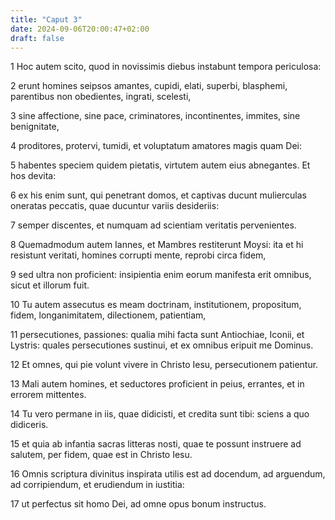 ```yaml
---
title: "Caput 3"
date: 2024-09-06T20:00:47+02:00
draft: false
---
```



1 Hoc autem scito, quod in novissimis diebus instabunt tempora periculosa:

2 erunt homines seipsos amantes, cupidi, elati, superbi, blasphemi, parentibus non obedientes, ingrati, scelesti,

3 sine affectione, sine pace, criminatores, incontinentes, immites, sine benignitate,

4 proditores, protervi, tumidi, et voluptatum amatores magis quam Dei:

5 habentes speciem quidem pietatis, virtutem autem eius abnegantes. Et hos devita:

6 ex his enim sunt, qui penetrant domos, et captivas ducunt mulierculas oneratas peccatis, quae ducuntur variis desideriis:

7 semper discentes, et numquam ad scientiam veritatis pervenientes.

8 Quemadmodum autem Iannes, et Mambres restiterunt Moysi: ita et hi resistunt veritati, homines corrupti mente, reprobi circa fidem,

9 sed ultra non proficient: insipientia enim eorum manifesta erit omnibus, sicut et illorum fuit.

10 Tu autem assecutus es meam doctrinam, institutionem, propositum, fidem, longanimitatem, dilectionem, patientiam,

11 persecutiones, passiones: qualia mihi facta sunt Antiochiae, Iconii, et Lystris: quales persecutiones sustinui, et ex omnibus eripuit me Dominus.

12 Et omnes, qui pie volunt vivere in Christo Iesu, persecutionem patientur.

13 Mali autem homines, et seductores proficient in peius, errantes, et in errorem mittentes.

14 Tu vero permane in iis, quae didicisti, et credita sunt tibi: sciens a quo didiceris.

15 et quia ab infantia sacras litteras nosti, quae te possunt instruere ad salutem, per fidem, quae est in Christo Iesu.

16 Omnis scriptura divinitus inspirata utilis est ad docendum, ad arguendum, ad corripiendum, et erudiendum in iustitia:

17 ut perfectus sit homo Dei, ad omne opus bonum instructus.

